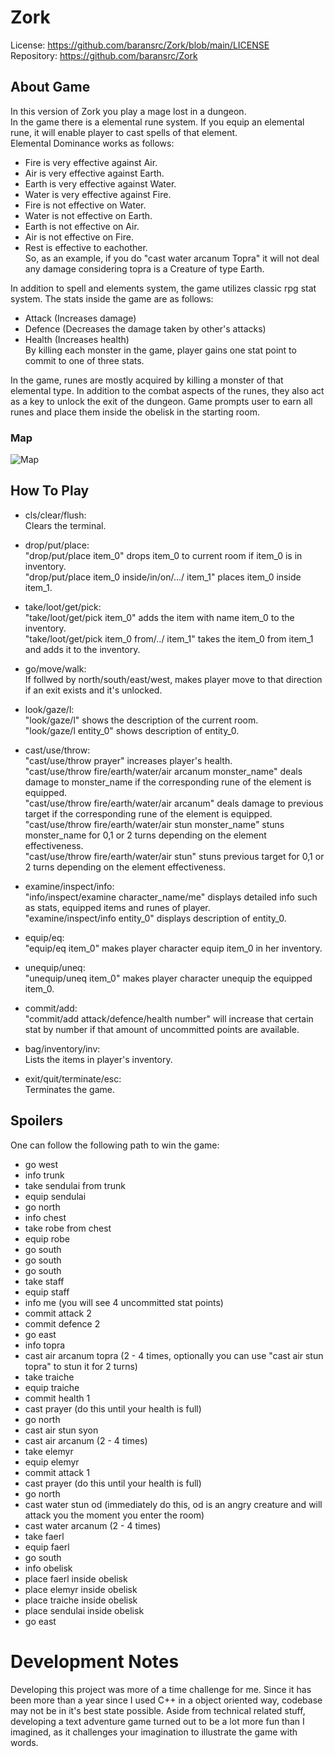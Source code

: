 # Zork
License: https://github.com/baransrc/Zork/blob/main/LICENSE <br />
Repository: https://github.com/baransrc/Zork <br />

## About Game
In this version of Zork you play a mage lost in a dungeon.<br />
In the game there is a elemental rune system. If you equip an elemental rune, it will enable player to cast spells of that element.<br />
Elemental Dominance works as follows:<br />
-  Fire is very effective against Air.<br/>
-  Air is very effective against Earth.<br/>
-  Earth is very effective against Water.<br/>
-  Water is very effective against Fire.<br/>
-  Fire is not effective on Water.<br />
-  Water is not effective on Earth.<br />
-  Earth is not effective on Air.<br />
-  Air is not effective on Fire.<br />
-  Rest is effective to eachother.<br />
So, as an example, if you do "cast water arcanum Topra" it will not deal any damage considering topra is a Creature of type Earth.<br />

In addition to spell and elements system, the game utilizes classic rpg stat system. The stats inside the game are as follows: <br />
- Attack (Increases damage)<br />
- Defence (Decreases the damage taken by other's attacks)<br />
- Health (Increases health)<br />
By killing each monster in the game, player gains one stat point to commit to one of three stats.<br />

In the game, runes are mostly acquired by killing a monster of that elemental type. In addition to the combat aspects of the runes, they also act as a key to unlock the exit of the dungeon. Game prompts user to earn all runes and place them inside the obelisk in the starting room.<br />
### Map
![Map](https://user-images.githubusercontent.com/42971567/115863520-3cce1b00-a43e-11eb-8979-3cf024245d73.png)


## How To Play
- cls/clear/flush:<br />
Clears the terminal.<br />

- drop/put/place:<br />
"drop/put/place item_0" drops item_0 to current room if item_0 is in inventory.<br />
"drop/put/place item_0 inside/in/on/.../ item_1" places item_0 inside item_1.<br />

- take/loot/get/pick:<br />
"take/loot/get/pick item_0" adds the item with name item_0 to the inventory.<br />
"take/loot/get/pick item_0 from/../ item_1" takes the item_0 from item_1 and adds it to the inventory.<br />

- go/move/walk:<br />
If follwed by north/south/east/west, makes player move to that direction if an exit exists and it's unlocked.<br />

- look/gaze/l:<br />
"look/gaze/l" shows the description of the current room.<br />
"look/gaze/l entity_0" shows description of entity_0.<br />

- cast/use/throw:<br />
"cast/use/throw prayer" increases player's health.<br />
"cast/use/throw fire/earth/water/air arcanum monster_name" deals damage to monster_name if the corresponding rune of the element is equipped. <br />
"cast/use/throw fire/earth/water/air arcanum" deals damage to previous target if the corresponding rune of the element is equipped. <br />
"cast/use/throw fire/earth/water/air stun monster_name" stuns monster_name for 0,1 or 2 turns depending on the element effectiveness. <br />
"cast/use/throw fire/earth/water/air stun" stuns previous target for 0,1 or 2 turns depending on the element effectiveness. <br />

- examine/inspect/info:<br />
"info/inspect/examine character_name/me" displays detailed info such as stats, equipped items and runes of player.<br />
"examine/inspect/info entity_0" displays description of entity_0.<br />

- equip/eq:<br />
"equip/eq item_0" makes player character equip item_0 in her inventory.<br />

- unequip/uneq:<br />
"unequip/uneq item_0" makes player character unequip the equipped item_0.<br />

- commit/add:<br />
"commit/add attack/defence/health number" will increase that certain stat by number if that amount of uncommitted points are available.<br />

- bag/inventory/inv:<br />
Lists the items in player's inventory.<br />

- exit/quit/terminate/esc:<br />
Terminates the game.<br />

## Spoilers
One can follow the following path to win the game:<br />
- go west
- info trunk
- take sendulai from trunk
- equip sendulai
- go north
- info chest
- take robe from chest
- equip robe
- go south
- go south
- go south
- take staff
- equip staff
- info me (you will see 4 uncommitted stat points)
- commit attack 2
- commit defence 2
- go east
- info topra
- cast air arcanum topra (2 - 4 times, optionally you can use "cast air stun topra" to stun it for 2 turns)
- take traiche
- equip traiche
- commit health 1
- cast prayer (do this until your health is full)
- go north
- cast air stun syon
- cast air arcanum (2 - 4 times)
- take elemyr
- equip elemyr
- commit attack 1
- cast prayer (do this until your health is full)
- go north
- cast water stun od (immediately do this, od is an angry creature and will attack you the moment you enter the room)
- cast water arcanum (2 - 4 times)
- take faerl
- equip faerl
- go south
- info obelisk
- place faerl inside obelisk
- place elemyr inside obelisk
- place traiche inside obelisk
- place sendulai inside obelisk
- go east

# Development Notes
Developing this project was more of a time challenge for me. Since it has been more than a year since I used C++ in a object oriented way, codebase may not be in it's best state possible. Aside from technical related stuff, developing a text adventure game turned out to be a lot more fun than I imagined, as it challenges your imagination to illustrate the game with words.
